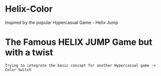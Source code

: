 # Helix-Color
Inspired by the popular Hypercasual Game - Helix Jump

# The Famous HELIX JUMP Game but with a twist
	Trying to integrate the basic concept for another Hypercasual game -> Color Switch